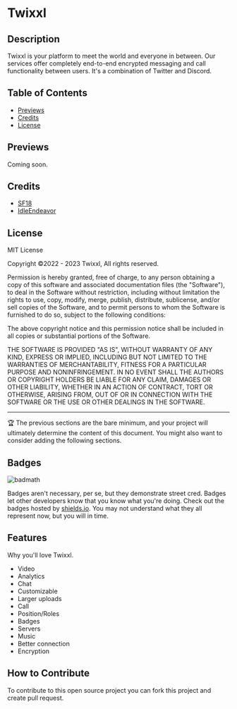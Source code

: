 # Twixxl

## Description
Twixxl is your platform to meet the world and everyone in between. Our services offer completely end-to-end encrypted messaging and call functionality between users. It's a combination of Twitter and Discord.

## Table of Contents

- [Previews](#previews)
- [Credits](#credits)
- [License](#license)

## Previews
Coming soon.

## Credits
- [SF18](https://github.com/SF0018)
- [IdleEndeavor](https://github.com/IdleEndeavor)

## License

MIT License

Copyright ©2022 - 2023 Twixxl, All rights reserved.

Permission is hereby granted, free of charge, to any person obtaining a copy
of this software and associated documentation files (the "Software"), to deal
in the Software without restriction, including without limitation the rights
to use, copy, modify, merge, publish, distribute, sublicense, and/or sell
copies of the Software, and to permit persons to whom the Software is
furnished to do so, subject to the following conditions:

The above copyright notice and this permission notice shall be included in all
copies or substantial portions of the Software.

THE SOFTWARE IS PROVIDED "AS IS", WITHOUT WARRANTY OF ANY KIND, EXPRESS OR
IMPLIED, INCLUDING BUT NOT LIMITED TO THE WARRANTIES OF MERCHANTABILITY,
FITNESS FOR A PARTICULAR PURPOSE AND NONINFRINGEMENT. IN NO EVENT SHALL THE
AUTHORS OR COPYRIGHT HOLDERS BE LIABLE FOR ANY CLAIM, DAMAGES OR OTHER
LIABILITY, WHETHER IN AN ACTION OF CONTRACT, TORT OR OTHERWISE, ARISING FROM,
OUT OF OR IN CONNECTION WITH THE SOFTWARE OR THE USE OR OTHER DEALINGS IN THE
SOFTWARE.

---

🏆 The previous sections are the bare minimum, and your project will ultimately determine the content of this document. You might also want to consider adding the following sections.

## Badges

![badmath](https://img.shields.io/github/languages/top/lernantino/badmath)

Badges aren't necessary, per se, but they demonstrate street cred. Badges let other developers know that you know what you're doing. Check out the badges hosted by [shields.io](https://shields.io/). You may not understand what they all represent now, but you will in time.

## Features

Why you'll love Twixxl.
- Video
- Analytics
- Chat
- Customizable
- Larger uploads
- Call
- Position/Roles
- Badges
- Servers
- Music
- Better connection
- Encryption

## How to Contribute

To contribute to this open source project you can fork this project and create pull request.
